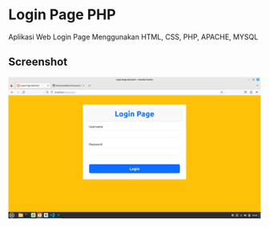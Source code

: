 # Login Page PHP
Aplikasi Web Login Page Menggunakan HTML, CSS, PHP, APACHE, MYSQL

## Screenshot
![Screenshot Output](SS-LOGINPAGE.png)
